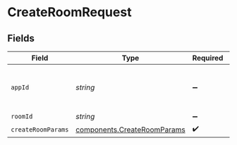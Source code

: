 # CreateRoomRequest


## Fields

| Field                                                                      | Type                                                                       | Required                                                                   | Description                                                                | Example                                                                    |
| -------------------------------------------------------------------------- | -------------------------------------------------------------------------- | -------------------------------------------------------------------------- | -------------------------------------------------------------------------- | -------------------------------------------------------------------------- |
| `appId`                                                                    | *string*                                                                   | :heavy_minus_sign:                                                         | N/A                                                                        | app-af469a92-5b45-4565-b3c4-b79878de67d2                                   |
| `roomId`                                                                   | *string*                                                                   | :heavy_minus_sign:                                                         | N/A                                                                        | 2swovpy1fnunu                                                              |
| `createRoomParams`                                                         | [components.CreateRoomParams](../../models/components/createroomparams.md) | :heavy_check_mark:                                                         | N/A                                                                        |                                                                            |